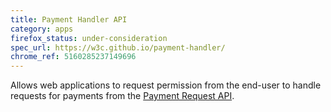 ```yaml
---
title: Payment Handler API
category: apps
firefox_status: under-consideration
spec_url: https://w3c.github.io/payment-handler/
chrome_ref: 5160285237149696
---
```


Allows web applications to request permission from the end-user to handle requests for payments from the [Payment Request API](https://www.w3.org/TR/payment-request/). 
